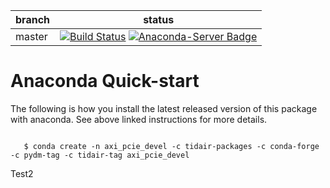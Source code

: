 | branch      | status
|-------------|--------
| master      |[![Build Status](https://travis-ci.org/slaclab/axi-pcie-devel.svg?branch=master)](https://travis-ci.org/slaclab/axi-pcie-devel) [![Anaconda-Server Badge](https://anaconda.org/tidair-tag/axi_pcie_devel/badges/version.svg)](https://anaconda.org/tidair-tag/axi_pcie_devel)

# Anaconda Quick-start

The following is how you install the latest released version of this package with anaconda. See above linked instructions for more details.

```

   $ conda create -n axi_pcie_devel -c tidair-packages -c conda-forge -c pydm-tag -c tidair-tag axi_pcie_devel

```

Test2
